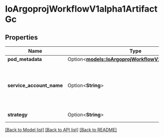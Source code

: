 # IoArgoprojWorkflowV1alpha1ArtifactGc

## Properties

Name | Type | Description | Notes
------------ | ------------- | ------------- | -------------
**pod_metadata** | Option<[**models::IoArgoprojWorkflowV1alpha1Metadata**](io.argoproj.workflow.v1alpha1.Metadata.md)> |  | [optional]
**service_account_name** | Option<**String**> | ServiceAccountName is an optional field for specifying the Service Account that should be assigned to the Pod doing the deletion | [optional]
**strategy** | Option<**String**> | Strategy is the strategy to use. | [optional]

[[Back to Model list]](../README.md#documentation-for-models) [[Back to API list]](../README.md#documentation-for-api-endpoints) [[Back to README]](../README.md)


